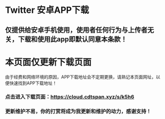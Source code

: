 # Twitter 安卓APP下载
## 仅提供给安卓手机使用，使用者任何行为与上传者无关，下载和使用此app即默认同意本条款！

# 本页面仅更新下载页面

由于经费和网络环境的原因，APP下载地址会不定期更换，请熟记本页面网址，以便快速找到APP下载地址！

### 点击进入下载页面：https://cloud.cdtspan.xyz/s/k5h6

### 更新维护不易，你的打赏将成为我更新和维护的动力，感谢支持！

